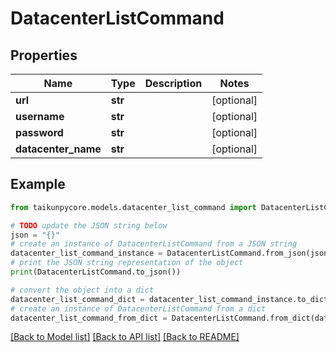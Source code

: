 # DatacenterListCommand


## Properties

Name | Type | Description | Notes
------------ | ------------- | ------------- | -------------
**url** | **str** |  | [optional] 
**username** | **str** |  | [optional] 
**password** | **str** |  | [optional] 
**datacenter_name** | **str** |  | [optional] 

## Example

```python
from taikunpycore.models.datacenter_list_command import DatacenterListCommand

# TODO update the JSON string below
json = "{}"
# create an instance of DatacenterListCommand from a JSON string
datacenter_list_command_instance = DatacenterListCommand.from_json(json)
# print the JSON string representation of the object
print(DatacenterListCommand.to_json())

# convert the object into a dict
datacenter_list_command_dict = datacenter_list_command_instance.to_dict()
# create an instance of DatacenterListCommand from a dict
datacenter_list_command_from_dict = DatacenterListCommand.from_dict(datacenter_list_command_dict)
```
[[Back to Model list]](../README.md#documentation-for-models) [[Back to API list]](../README.md#documentation-for-api-endpoints) [[Back to README]](../README.md)


